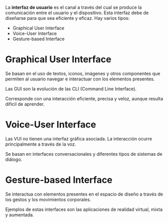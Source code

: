 La **interfaz de usuario** es el canal a través del cual se produce la comunicación entre el usuario y el dispositivo. Esta interfaz debe de diseñarse para que sea eficiente y eficaz.
Hay varios tipos:
- Graphical User Interface
- Voice-User Interface
- Gesture-based Interface

# Graphical User Interface

Se basan en el uso de textos, iconos, imágenes y otros componentes que permiten al usuario navegar e interactuar con los elementos presentes.

Las GUI son la evolución de las CLI (Command Line Interface).

Corresponde con una interacción eficiente, precisa y veloz, aunque resulta difícil de aprender.

# Voice-User Interface

Las VUI no tienen una interfaz gráfica asociada. La interacción ocurre principalmente a través de la voz.

Se basan en interfaces conversacionales y diferentes tipos de sistemas de diálogo.

# Gesture-based Interface

Se interactua con elementos presentes en el espacio de diseño a través de los gestos y los movimientos corporales.

Ejemplos de estas interfaces son las aplicaciones de realidad
virtual, mixta y aumentada.

